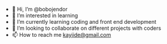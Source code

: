 - 👋 Hi, I’m @bobojendor
- 👀 I’m interested in learning
- 🌱 I’m currently learning coding and front end development
- 💞️ I’m looking to collaborate on different projects with coders
- 📫 How to reach me kayjide@gmail.com

<!---
bobojendor/bobojendor is a ✨ special ✨ repository because its `README.md` (this file) appears on your GitHub profile.
You can click the Preview link to take a look at your changes.
--->
